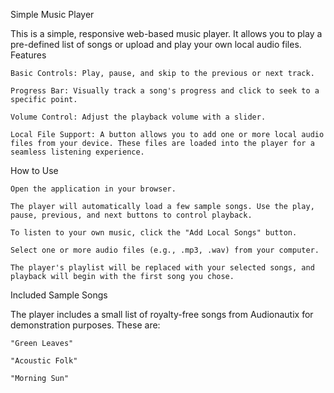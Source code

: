 Simple Music Player

This is a simple, responsive web-based music player. It allows you to play a pre-defined list of songs or upload and play your own local audio files.
Features

    Basic Controls: Play, pause, and skip to the previous or next track.

    Progress Bar: Visually track a song's progress and click to seek to a specific point.

    Volume Control: Adjust the playback volume with a slider.

    Local File Support: A button allows you to add one or more local audio files from your device. These files are loaded into the player for a seamless listening experience.

How to Use

    Open the application in your browser.

    The player will automatically load a few sample songs. Use the play, pause, previous, and next buttons to control playback.

    To listen to your own music, click the "Add Local Songs" button.

    Select one or more audio files (e.g., .mp3, .wav) from your computer.

    The player's playlist will be replaced with your selected songs, and playback will begin with the first song you chose.

Included Sample Songs

The player includes a small list of royalty-free songs from Audionautix for demonstration purposes. These are:

    "Green Leaves"

    "Acoustic Folk"

    "Morning Sun"